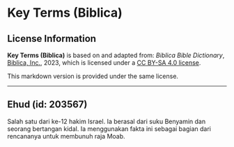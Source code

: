 # Key Terms (Biblica)

## License Information

**Key Terms (Biblica)** is based on and adapted from: _Biblica Bible Dictionary_, [Biblica, Inc.](https://www.biblica.com/), 2023, which is licensed under a [CC BY-SA 4.0 license](https://creativecommons.org/licenses/by-sa/4.0/legalcode.en).

This markdown version is provided under the same license.



--------------------------------

## Ehud (id: 203567)

Salah satu dari ke\-12 hakim Israel. Ia berasal dari suku Benyamin dan seorang bertangan kidal. Ia menggunakan fakta ini sebagai bagian dari rencananya untuk membunuh raja Moab.


